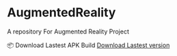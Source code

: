 # AugmentedReality
A  repository For Augmented Reality Project

:package: Download Lastest APK Build
[Download Lastest version](/releases)
